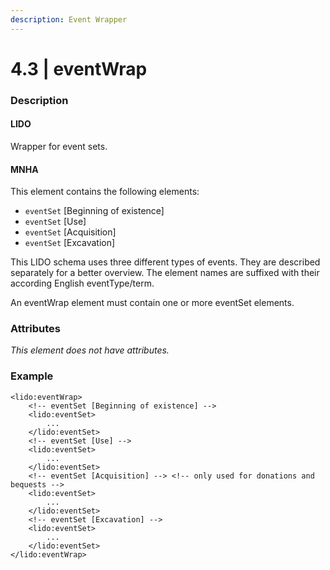 ```yaml
---
description: Event Wrapper
---
```


# 4.3 \| eventWrap

### Description

#### LIDO

Wrapper for event sets.

#### MNHA

This element contains the following elements:

* `eventSet` \[Beginning of existence\]
* `eventSet` \[Use\]
* `eventSet` \[Acquisition\]
* `eventSet` \[Excavation\]

This LIDO schema uses three different types of events. They are described separately for a better overview. The element names are suffixed with their according English eventType/term.

An eventWrap element must contain one or more eventSet elements.

### Attributes

_This element does not have attributes._

### Example

```markup
<lido:eventWrap>
    <!-- eventSet [Beginning of existence] -->
    <lido:eventSet>
        ...
    </lido:eventSet>
    <!-- eventSet [Use] -->
    <lido:eventSet>
        ...
    </lido:eventSet>
    <!-- eventSet [Acquisition] --> <!-- only used for donations and bequests -->
    <lido:eventSet>
        ...
    </lido:eventSet>
    <!-- eventSet [Excavation] -->
    <lido:eventSet>
        ...
    </lido:eventSet>
</lido:eventWrap>
```



